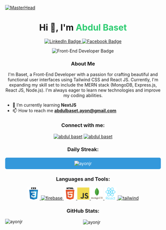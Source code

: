 [![MasterHead](https://i.ibb.co/YpQV9pS/Neon-Modern-Futuristic-Simple-Gaming-You-Tube-Banner-2.png)](https://AyonJR.io)
<h1 align="center">Hi 👋, I'm <a href="https://ayonjr.io" style="color: #2ecc71; text-decoration: none;">Abdul Baset</a></h1>

<p align="center">
  <a href="https://linkedin.com/in/abdul baset" target="_blank">
    <img src="https://img.shields.io/badge/LinkedIn-Abdul%20Baset-blue?style=for-the-badge&logo=linkedin" alt="LinkedIn Badge"/>
  </a>
  <a href="https://fb.com/abdul baset" target="_blank">
    <img src="https://img.shields.io/badge/Facebook-Abdul%20Baset-blue?style=for-the-badge&logo=facebook" alt="Facebook Badge"/>
  </a>
</p>

<p align="center">
  <img src="https://img.shields.io/badge/Front--End%20Developer-blue?style=for-the-badge&logo=appveyor" alt="Front-End Developer Badge"/>
</p>

<h3 align="center">About Me</h3>
<p align="center">I'm Baset, a Front-End Developer with a passion for crafting beautiful and functional user interfaces using Tailwind CSS and React JS. Currently, I'm expanding my skill set to include the MERN stack (MongoDB, Express.js, React JS, Node.js). I'm always eager to learn new technologies and improve my coding abilities.</p>

- 🌱 I’m currently learning **NextJS**
- 📫 How to reach me **abdulbaset.ayon@gmail.com**

<h3 align="center">Connect with me:</h3>
<p align="center">
<a href="https://linkedin.com/in/abdul baset" target="_blank"><img align="center" src="https://raw.githubusercontent.com/rahuldkjain/github-profile-readme-generator/master/src/images/icons/Social/linked-in-alt.svg" alt="abdul baset" height="30" width="40" /></a>
<a href="https://fb.com/abdul baset" target="_blank"><img align="center" src="https://raw.githubusercontent.com/rahuldkjain/github-profile-readme-generator/master/src/images/icons/Social/facebook.svg" alt="abdul baset" height="30" width="40" /></a>
</p>

<h3 align="center">Daily Streak:</h3>
<p align="center">
<div align="center" style="background-color: #3498db; padding: 10px; border-radius: 5px;">
  <img src="https://github-readme-streak-stats.herokuapp.com/?user=ayonjr" alt="ayonjr" style="color: white;" />
</div>


<h3 align="center">Languages and Tools:</h3>
<p align="center">
  <a href="https://www.w3schools.com/css/" target="_blank" rel="noreferrer">
    <img src="https://raw.githubusercontent.com/devicons/devicon/master/icons/css3/css3-original-wordmark.svg" alt="css3" width="40" height="40"/>
  </a>
  <a href="https://firebase.google.com/" target="_blank" rel="noreferrer">
    <img src="https://www.vectorlogo.zone/logos/firebase/firebase-icon.svg" alt="firebase" width="40" height="40"/>
  </a>
  <a href="https://www.w3.org/html/" target="_blank" rel="noreferrer">
    <img src="https://raw.githubusercontent.com/devicons/devicon/master/icons/html5/html5-original-wordmark.svg" alt="html5" width="40" height="40"/>
  </a>
  <a href="https://developer.mozilla.org/en-US/docs/Web/JavaScript" target="_blank" rel="noreferrer">
    <img src="https://raw.githubusercontent.com/devicons/devicon/master/icons/javascript/javascript-original.svg" alt="javascript" width="40" height="40"/>
  </a>
  <a href="https://www.mongodb.com/" target="_blank" rel="noreferrer">
    <img src="https://raw.githubusercontent.com/devicons/devicon/master/icons/mongodb/mongodb-original-wordmark.svg" alt="mongodb" width="40" height="40"/>
  </a>
  <a href="https://reactjs.org/" target="_blank" rel="noreferrer">
    <img src="https://raw.githubusercontent.com/devicons/devicon/master/icons/react/react-original-wordmark.svg" alt="react" width="40" height="40"/>
  </a>
  <a href="https://tailwindcss.com/" target="_blank" rel="noreferrer">
    <img src="https://www.vectorlogo.zone/logos/tailwindcss/tailwindcss-icon.svg" alt="tailwind" width="40" height="40"/>
  </a>
</p>

<h3 align="center">GitHub Stats:</h3>
<p align="center">
  <img align="left" src="https://github-readme-stats.vercel.app/api/top-langs?username=ayonjr&show_icons=true&locale=en&layout=compact&bg_color=ffffff&title_color=3498db&text_color=ff4757" alt="ayonjr" />
</p>

<p align="center">
  <img align="center" src="https://github-readme-stats.vercel.app/api?username=ayonjr&show_icons=true&locale=en" alt="ayonjr" />
</p>
